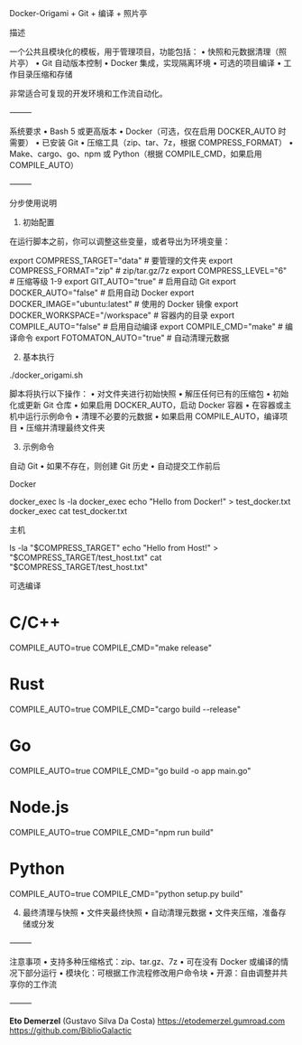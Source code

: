 Docker-Origami + Git + 编译 + 照片亭

描述

一个公共且模块化的模板，用于管理项目，功能包括：
	•	快照和元数据清理（照片亭）
	•	Git 自动版本控制
	•	Docker 集成，实现隔离环境
	•	可选的项目编译
	•	工作目录压缩和存储

非常适合可复现的开发环境和工作流自动化。

⸻

系统要求
	•	Bash 5 或更高版本
	•	Docker（可选，仅在启用 DOCKER_AUTO 时需要）
	•	已安装 Git
	•	压缩工具（zip、tar、7z，根据 COMPRESS_FORMAT）
	•	Make、cargo、go、npm 或 Python（根据 COMPILE_CMD，如果启用 COMPILE_AUTO）

⸻

分步使用说明

1. 初始配置

在运行脚本之前，你可以调整这些变量，或者导出为环境变量：

export COMPRESS_TARGET="data"           # 要管理的文件夹
export COMPRESS_FORMAT="zip"            # zip/tar.gz/7z
export COMPRESS_LEVEL="6"               # 压缩等级 1-9
export GIT_AUTO="true"                  # 启用自动 Git
export DOCKER_AUTO="false"              # 启用自动 Docker
export DOCKER_IMAGE="ubuntu:latest"     # 使用的 Docker 镜像
export DOCKER_WORKSPACE="/workspace"    # 容器内的目录
export COMPILE_AUTO="false"             # 启用自动编译
export COMPILE_CMD="make"               # 编译命令
export FOTOMATON_AUTO="true"            # 自动清理元数据

2. 基本执行

./docker_origami.sh

脚本将执行以下操作：
	•	对文件夹进行初始快照
	•	解压任何已有的压缩包
	•	初始化或更新 Git 仓库
	•	如果启用 DOCKER_AUTO，启动 Docker 容器
	•	在容器或主机中运行示例命令
	•	清理不必要的元数据
	•	如果启用 COMPILE_AUTO，编译项目
	•	压缩并清理最终文件夹

3. 示例命令

自动 Git
	•	如果不存在，则创建 Git 历史
	•	自动提交工作前后

Docker

docker_exec ls -la
docker_exec echo "Hello from Docker!" > test_docker.txt
docker_exec cat test_docker.txt

主机

ls -la "$COMPRESS_TARGET"
echo "Hello from Host!" > "$COMPRESS_TARGET/test_host.txt"
cat "$COMPRESS_TARGET/test_host.txt"

可选编译

# C/C++
COMPILE_AUTO=true COMPILE_CMD="make release"
# Rust
COMPILE_AUTO=true COMPILE_CMD="cargo build --release"
# Go
COMPILE_AUTO=true COMPILE_CMD="go build -o app main.go"
# Node.js
COMPILE_AUTO=true COMPILE_CMD="npm run build"
# Python
COMPILE_AUTO=true COMPILE_CMD="python setup.py build"

4. 最终清理与快照
	•	文件夹最终快照
	•	自动清理元数据
	•	文件夹压缩，准备存储或分发

⸻

注意事项
	•	支持多种压缩格式：zip、tar.gz、7z
	•	可在没有 Docker 或编译的情况下部分运行
	•	模块化：可根据工作流程修改用户命令块
	•	开源：自由调整并共享你的工作流

⸻

**Eto Demerzel** (Gustavo Silva Da Costa)
https://etodemerzel.gumroad.com  
https://github.com/BiblioGalactic
